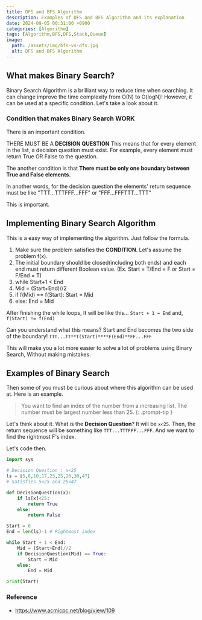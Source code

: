 ```yaml
---
title: DFS and BFS Algorithm
description: Examples of DFS and BFS Algorithm and its explanation
date: 2024-09-05 00:31:00 +0900
categories: [Algorithm]
tags: [Algorithm,BFS,DFS,Stack,Queue]
image:
  path: /assets/img/bfs-vs-dfs.jpg
  alt: DFS and BFS Algorithm
---
```


## What makes Binary Search?

Binary Search Algorithm is a brilliant way to reduce time when searching. 
It can change improve the time complexity from O(N) to O(logN)!
However, it can be used at a specific condition.
Let's take a look about it.

### Condition that makes Binary Search WORK

There is an important condition. 

THERE MUST BE A **DECISION QUESTION**
This means that for every element in the list, a decision question must exist. 
For example, every element must return True OR False to the question. 

The another condition is that
**There must be only one boundary between True and False elements.**

In another words, for the decision question the elements' return sequence must be like "TTT...TTTFFF...FFF" or "FFF...FFFTTT...TTT"

This is important. 

## Implementing Binary Search Algorithm

This is a easy way of implementing the algorithm.
Just follow the formula. 

1. Make sure the problem satisfies the **CONDITION**. Let's assume the problem f(x).
2. The initial boundary should be closed(including both ends) and each end must return different Boolean value. (Ex. Start = T/End = F or Start = F/End = T)
3. while Start+1 < End
4. Mid = (Start+End)//2
5. if f(Mid) == f(Start): Start = Mid
6. else: End = Mid

After finishing the while loops,
It will be like this...
`Start + 1 = End`
and,
`f(Start) != f(End)`

Can you understand what this means?
Start and End becomes the two side of the boundary!
`TTT...TT**T(Start)****F(End)**FF...FFF`

This will make you a lot more easier to solve a lot of problems using Binary Search, Without making mistakes.

## Examples of Binary Search
Then some of you must be curious about where this algorithm can be used at. 
Here is an example. 

> You want to find an index of the number from a increasing list. The number must be largest number less than 25.
{: .prompt-tip }

Let's think about it.
What is the **Decision Question**?
It will be `x<25`. Then, the return sequence will be something like `TTT...TTTFFF...FFF`. 
And we want to find the rightmost F's index. 

Let's code then. 

```python
import sys

# Decision Question : x<25
ls = [5,8,10,17,23,25,26,30,47]
# Satisfies 5<25 and 25<47

def DecisionQuestion(x):
    if ls[x]<25:
        return True
    else:
        return False

Start = 0
End = len(ls)-1 # Rightmost index

while Start + 1 < End:
    Mid = (Start+End)//2
    if DecisionQuestion(Mid) == True:
        Start = Mid
    else:
        End = Mid

print(Start)
```

### Reference
- https://www.acmicpc.net/blog/view/109